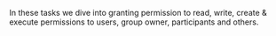 In these tasks we dive into granting permission to read, write, create & execute permissions to users, group owner, participants and others. 
